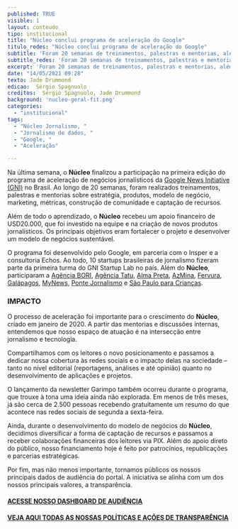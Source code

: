 ```yaml
---
published: TRUE
visible: 1
layout: conteudo
tipo: institucional
title: "Núcleo conclui programa de aceleração do Google"
titulo_redes: "Núcleo conclui programa de aceleração do Google"
subtitle: 'Foram 20 semanas de treinamentos, palestras e mentorias, além de apoio financeiro'
subtitle_redes: 'Foram 20 semanas de treinamentos, palestras e mentorias, além de apoio financeiro'
excerpt: 'Foram 20 semanas de treinamentos, palestras e mentorias, além de apoio financeiro'
date: "14/05/2021 09:28"
texto: Jade Drummond
edicao:  Sérgio Spagnuolo
creditos:  Sérgio Spagnuolo, Jade Drummond
background: 'nucleo-geral-fit.png'
categories:
  - "institucional"
tags:
  - "Núcleo Jornalismo, "
  - "Jornalismo de dados, "
  - "Google, "
  - "Aceleração"

---
```


Na última semana, o **Núcleo** finalizou a participação na primeira edição do programa de aceleração de negócios jornalísticos da [Google News Initiative (GNI)](https://nucleo.jor.br/institucional/2020-10-29-anuncio-nucleo-google) no Brasil. Ao longo de 20 semanas, foram realizados treinamentos, palestras e mentorias sobre estratégia, produtos, modelo de negócio, marketing, métricas, construção de comunidade e captação de recursos.

Além de todo o aprendizado, o **Núcleo** recebeu um apoio financeiro de USD20.000, que foi investido na equipe e na criação de novos produtos jornalísticos. Os principais objetivos eram fortalecer o projeto e desenvolver um modelo de negócios sustentável.

O programa foi desenvolvido pelo Google, em parceria com o Insper e a consultoria Echos. Ao todo, 10 startups brasileiras de jornalismo fizeram parte da primeira turma do GNI Startup Lab no país. Além do **Núcleo**, participaram a [Agência BORI](https://abori.com.br/), [Agência Tatu](https://www.agenciatatu.com.br/), [Alma Preta](https://almapreta.com/), [AzMina](https://azmina.com.br/), [Fervura](https://www.fervura.net/), [Galápagos](https://www.galapagosnewsmaking.com.br/), [MyNews](https://canalmynews.com.br/), [Ponte Jornalismo](https://ponte.org/) e [São Paulo para Crianças](https://saopauloparacriancas.com.br/).

### IMPACTO

O processo de aceleração foi importante para o crescimento do **Núcleo**, criado em janeiro de 2020. A partir das mentorias e discussões internas, entendemos que nosso espaço de atuação é na intersecção entre jornalismo e tecnologia.

Compartilhamos com os leitores o novo posicionamento e passamos a dedicar nossa cobertura às redes sociais e o impacto delas na sociedade – tanto no nível editorial (reportagens, análises e até opinião) quanto no desenvolvimento de aplicações e projetos.

O lançamento da newsletter Garimpo também ocorreu durante o programa, que trouxe à tona uma ideia ainda não explorada. Em menos de três meses, já são cerca de 2.500 pessoas recebendo gratuitamente um resumo do que acontece nas redes sociais de segunda a sexta-feira.

Ainda, durante o desenvolvimento do modelo de negócios do **Núcleo**, decidimos diversificar a forma de captação de recursos e passamos a receber colaborações financeiras dos leitores via PIX. Além do apoio direto do público, nosso financiamento hoje é feito por patrocínios, republicações e parcerias estratégicas.

Por fim, mas não menos importante, tornamos públicos os nossos principais dados de audiência do portal. A iniciativa se alinha com um dos nossos principais valores, a transparência.


#### [ACESSE NOSSO DASHBOARD DE AUDIÊNCIA](https://nucleo.jor.br/audiencia)

#### [VEJA AQUI TODAS AS NOSSAS POLÍTICAS E AÇÕES DE TRANSPARÊNCIA](https://nucleo.jor.br/transparencia)
